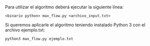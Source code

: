 Para utilizar el algoritmo deberá ejecutar la siguiente línea:

```<binario python> max_flow.py <archivo_input.txt>```

Si queremos aplicarle el algoritmo teniendo instalado Python 3 con el archivo ejemplo.txt:

```python3 max_flow.py ejemplo.txt```